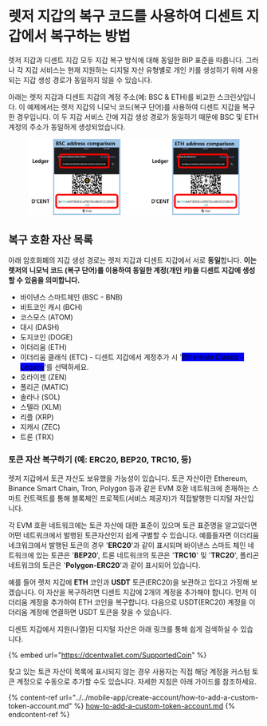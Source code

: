 # 렛저 지갑의 복구 코드를 사용하여 디센트 지갑에서 복구하는 방법

렛저 지갑과 디센트 지갑 모두 지갑 복구 방식에 대해 동일한 BIP 표준을 따릅니다. 그러나 각 지갑 서비스는 현재 지원하는 디지털 자산 유형별로 개인 키를 생성하기 위해 사용되는 지갑 생성 경로가 동일하지 않을 수 있습니다.

아래는 렛저 지갑과 디센트 지갑의 계정 주소(예: BSC & ETH)를 비교한 스크린샷입니다. 이 예제에서는 렛저 지갑의 니모닉 코드(복구 단어)를 사용하여 디센트 지갑을 복구한  경우입니다. 이 두 지갑 서비스 간에 지갑 생성 경로가 동일하기 때문에 BSC 및 ETH 계정의 주소가 동일하게 생성되었습니다.

<figure><img src="../../.gitbook/assets/그림2.png" alt=""><figcaption></figcaption></figure>

## 복구 호환 자산 목록&#x20;

아래 암호화폐의 지갑 생성 경로는 렛저 지갑과 디센트 지갑에서 서로 **동일**합니다. **이는 렛저의 니모닉 코드 (복구 단어)를 이용하여 동일한 계정(개인 키)을 디센트 지갑에 생성할 수 있음을 의미합니다.**&#x20;

* 바이낸스 스마트체인 (BSC - BNB)
* 비트코인 캐시 (BCH)&#x20;
* 코스모스 (ATOM)&#x20;
* 대시 (DASH)&#x20;
* 도지코인 (DOGE)&#x20;
* 이더리움 (ETH)&#x20;
* 이더리움 클래식 (ETC) - 디센트 지갑에서 계정추가 시 '<mark style="background-color:blue;">Ethereum Classic - Legacy</mark>'를 선택하세요.&#x20;
* 호라이젠 (ZEN)&#x20;
* 폴리곤 (MATIC)&#x20;
* 솔라나 (SOL)&#x20;
* 스텔라 (XLM)&#x20;
* 리플 (XRP)&#x20;
* 지캐시 (ZEC)&#x20;
* 트론 (TRX)

### 토큰 자산 복구하기 (예: ERC20, BEP20, TRC10, 등)

렛저 지갑에서 토큰 자산도 보유했을 가능성이 있습니다. 토큰 자산이란 Ethereum, Binance Smart Chain, Tron, Polygon 등과 같은 EVM 호환 네트워크에 존재하는 스마트 컨트랙트를 통해 블록체인 프로젝트(서비스 제공자)가 직접발행한 디지털 자산입니다.

각 EVM 호환 네트워크에는 토큰 자산에 대한 표준이 있으며 토큰 표준명을 알고있다면 어떤 네트워크에서 발행된 토큰자산인지 쉽게 구별할 수 있습니다. 예를들자면 이더리움 네크워크에서 발행된 토큰의 경우 '**ERC20**'과 같이 표시되며 바이낸스 스마트 체인 네트워크에 있는 토큰은 '**BEP20**', 트론 네트워크의 토큰은 '**TRC10**' 및 '**TRC20**', 폴리곤 네트워크의 토큰은 '**Polygon-ERC20**'과 같이 표시되어 있습니다.

예를 들어 렛저 지갑에 **ETH** 코인과 **USDT** 토큰(ERC20)을 보관하고 있다고 가정해 보겠습니다. 이 자산을 복구하려면 디센트 지갑에 2개의 계정을 추가해야 합니다. 먼저 이더리움 계정을 추가하여 ETH 코인을 복구합니다. 다음으로 USDT(ERC20) 계정을 이더리움 계정에 연결하면 USDT 토큰을 찾을 수 있습니다.&#x20;

디센트 지갑에서 지원(나열)된 디지털 자산은 아래 링크를 통해 쉽게 검색하실 수 있습니다.

{% embed url="https://dcentwallet.com/SupportedCoin" %}

찾고 있는 토큰 자산이 목록에 표시되지 않는 경우 사용자는 직접 해당 계정을 커스텀 토큰 계정으로 수동으로 추가할 수도 있습니다. 자세한 지침은 아래 가이드를 참조하세요.

{% content-ref url="../../mobile-app/create-account/how-to-add-a-custom-token-account.md" %}
[how-to-add-a-custom-token-account.md](../../mobile-app/create-account/how-to-add-a-custom-token-account.md)
{% endcontent-ref %}
